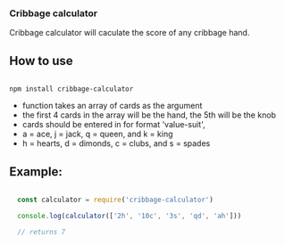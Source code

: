 ### Cribbage calculator

Cribbage calculator will caculate the score of any cribbage hand.

## How to use

```

npm install cribbage-calculator

````
- function takes an array of cards as the argument
- the first 4 cards in the array will be the hand, the 5th will be the knob
- cards should be entered in for format 'value-suit',
- a = ace, j = jack, q = queen, and k = king
- h = hearts, d = dimonds, c = clubs, and s = spades

## Example:

``` js

  const calculator = require('cribbage-calculator')

  console.log(calculator(['2h', '10c', '3s', 'qd', 'ah']))

  // returns 7

```